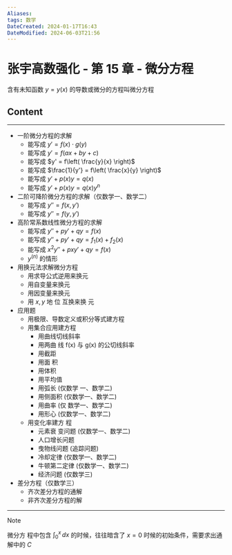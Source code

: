 ```yaml
---
Aliases: 
tags: 数学 
DateCreated: 2024-01-17T16:43
DateModified: 2024-06-03T21:56
---
```

# 张宇高数强化 - 第 15 章 - 微分方程

含有未知函数 $y = y(x)$ 的导数或微分的方程叫微分方程

## Content
---
- 一阶微分方程的求解
	- 能写成 $y' = f(x) \cdot g(y)$
	- 能写成 $y' = f(ax+by+c)$
	- 能写成 $y' = f\left( \frac{y}{x} \right)$
	- 能写成 $\frac{1}{y'} = f\left( \frac{x}{y} \right)$
	- 能写成 $y' + p(x)y = q(x)$
	- 能写成 $y' + p(x)y = q(x)y^{n}$
- 二阶可降阶微分方程的求解（仅数学一、数学二）
	- 能写成 $y'' = f(x, y')$
	- 能写成 $y'' = f(y, y')$
- 高阶常系数线性微分方程的求解
	- 能写成 $y'' + py' + qy = f(x)$
	- 能写成 $y'' + py' + qy = f_{1}(x) + f_{2}(x)$
	- 能写成 $x^{2}y'' + pxy' + qy = f(x)$
	- $y^{(n)}$ 的情形
- 用换元法求解微分方程
	- 用求导公式逆用来换元
	- 用自变量来换元
	- 用因变量来换元
	- 用 $x, y$ 地 位 互换来换 元
- 应用题
	- 用极限、导数定义或积分等式建方程
	- 用集合应用建方程
		- 用曲线切线斜率
		- 用两曲 线 f(x) 与 g(x) 的公切线斜率
		- 用截距
 		- 用面 积
		- 用体积
 		- 用平均值
		- 用弧长 (仅数学 一、数学二)
		- 用侧面积 (仅数学一、数学二)
		- 用曲率 (仅 数学一、数学二)
		 - 用形心 (仅数学一、数学二)
	 - 用变化率建方 程
		 - 元素衰 变问题 (仅数学一、数学二)
		- 人口增长问题
		- 曳物线问题 (追踪问题)
		- 冷却定律 (仅数学一、数学二)
		- 牛顿第二定律 (仅数学一、数学二)
		- 经济问题 (仅数学三)
- 差分方程（仅数学三）
	- 齐次差分方程的通解
	- 非齐次差分方程的解
---
> [!note]
> 微分方 程中包含 $\int_{0}^{x}  \, dx$ 的时候，往往暗含了 $x=0$ 时候的初始条件，需要求出通解中的 $C$
